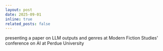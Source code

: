 ```yaml
---
layout: post
date: 2025-09-01
inline: true
related_posts: false
---
```


presenting a paper on LLM outputs and genres at Modern Fiction Studies' conference on AI at Perdue University
